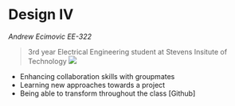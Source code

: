 # Design IV
*Andrew Ecimovic EE-322*
> 3rd year Electrical Engineering student at Stevens Insitute of Technology
 ![](https://github.com/andrewec0/EE-322/assets/117099928/02fba1c4-9879-4333-b78b-17adeddaf0c4)
- Enhancing collaboration skills with groupmates
- Learning new approaches towards a project
- Being able to transform throughout the class
[Github]

